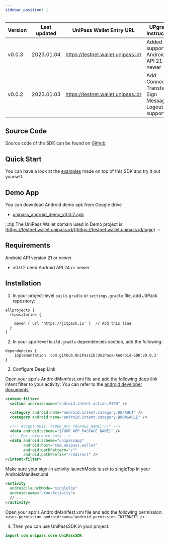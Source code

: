 ```yaml
---
sidebar_position: 1
---
```


| Version | Last updated   | UniPass Wallet Entry URL        | UPgrade Instruction                                                                    |
| -------- | ---------- | ---------------------------------- | -------------------------------------------------------------------------------------- |
| v0.0.3   | 2023.01.04 | https://testnet.wallet.unipass.id/ | Added support for Android API 21 or newer                                              |
| v0.0.2   | 2023.01.03 | https://testnet.wallet.unipass.id/ | Add Connect / Transfer / Sign Message / Logout support                                 |

## Source Code

Source code of the SDK can be found on [Github](https://github.com/UniPassID/UniPass-Android-SDK).

## Quick Start

You can have a look at the [examples](https://github.com/UniPassID/UniPass-Android-SDK/tree/main/app) made on top of this SDK and try it out yourself.

## Demo App

You can download Android demo apk from Google drive

- [unipass_android_demo_v0.0.2.apk](https://drive.google.com/file/d/1U1AnEpxHjZmroz-03veZ8Q0-h7aqaR87/view?usp=sharing)

:::tip
The UniPass Wallet domain used in Demo project is: [https://testnet.wallet.unipass.id/](https://testnet.wallet.unipass.id/login)
:::

## Requirements

Android API version 21 or newer
  - v0.0.2 need Android API 24 or newer

## Installation

1. In your project-level `build.gradle` or `settings.gradle` file, add JitPack repository:

```
allprojects {
  repositories {
    ...
    maven { url 'https://jitpack.io' }  // Add this line
  }
}
```

2. In your app-level `build.gradle` dependencies section, add the following:

```
dependencies {
    implementation 'com.github.UniPassID:UniPass-Android-SDK:v0.0.3'
}
```

3. Configure Deep Link

Open your app's AndroidManifest.xml file and add the following deep link intent filter to your activity: 
You can refer to the [android developer documents](https://developer.android.com/training/app-links/deep-linking)

```xml
<intent-filter>
  <action android:name="android.intent.action.VIEW" />

  <category android:name="android.intent.category.DEFAULT" />
  <category android:name="android.intent.category.BROWSABLE" />

  <!-- Accept URIs: {YOUR_APP_PACKAGE_NAME}://* -->
  <data android:scheme="{YOUR_APP_PACKAGE_NAME}" />
  <!-- For reference only -->
  <data android:scheme="unipassapp"
        android:host="com.unipass.wallet"
        android:pathPattern="/*"
        android:pathPrefix="/redirect" />
</intent-filter>
```

Make sure your sign-in activity launchMode is set to singleTop in your AndroidManifest.xml

```xml
<activity
  android:launchMode="singleTop"
  android:name=".YourActivity">
  // ...
</activity>
```

Open your app's AndroidManifest.xml file and add the following permission: `<uses-permission android:name="android.permission.INTERNET" />`

4. Then you can use UniPassSDK in your project:

```Kotlin
import com.unipass.core.UniPassSDK
```


